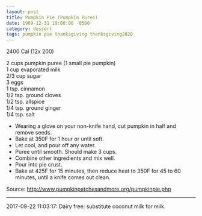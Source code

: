 ```yaml
---
layout: post
title: Pumpkin Pie (Pumpkin Puree)
date: 1969-12-31 19:00:00 -0500
category: dessert
tags: pumpkin pie thanksgiving thanksgiving2020
---
```

2400 Cal (12x 200)
  
2 cups pumpkin puree (1 small pie pumpkin)  
1 cup evaporated milk  
2/3 cup sugar  
3 eggs  
1 tsp. cinnamon  
1/2 tsp. ground cloves  
1/2 tsp. allspice  
1/4 tsp. ground ginger  
1/4 tsp. salt  

* Wearing a glove on your non-knife hand, cut pumpkin in half and remove seeds.
* Bake at 350F for 1 hour or until soft.
* Let cool, and pour off any water.
* Puree until smooth. Should make 3 cups.
* Combine other ingredients and mix well.
* Pour into pie crust.
* Bake at 425F for 15 minutes, then reduce heat to 350F for 45 to 60 minutes, until a knife comes out clean.

Source: <http://www.pumpkinpatchesandmore.org/pumpkinpie.php>

---

2017-09-22 11:03:17: Dairy free: substitute coconut milk for milk.
